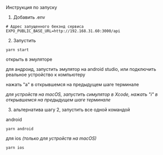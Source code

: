 Инструкция по запуску

1. Добавить .env

```
# Адрес запущенного бекэнд сервиса
EXPO_PUBLIC_BASE_URL=http://192.168.31.60:3000/api
```

2. Запустить

```
yarn start
```

открыть в эмуляторе

для андроид, запустить эмулятор на android studio,
или подключить реальное устройство к компьютеру

нажать "a" в открывшемся на предыдущем шаге терминале

_для устройств на macOS,
запустить симулятор в Xcode,
нажать "i" в открывшемся на предыдущем шаге терминале_

3. альтернатива шагу 2,
   запустить все одной командой

android

```
yarn android
```

для ios _(только для устройств на macOS)_

```
yarn ios
```

